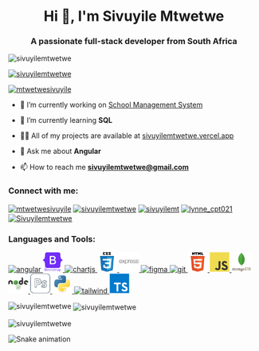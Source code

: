 <h1 align="center">Hi 👋, I'm Sivuyile Mtwetwe</h1>
<h3 align="center">A passionate full-stack developer from South Africa</h3>

<p align="left"> <img src="https://komarev.com/ghpvc/?username=sivuyilemtwetwe&label=Profile%20views&color=0e75b6&style=flat" alt="sivuyilemtwetwe" /> </p>

<p align="left"> <a href="https://github.com/ryo-ma/github-profile-trophy"><img src="https://github-profile-trophy.vercel.app/?username=sivuyilemtwetwe" alt="sivuyilemtwetwe" /></a> </p>

<p align="left"> <a href="https://twitter.com/mtwetwesivuyile" target="blank"><img src="https://img.shields.io/twitter/follow/mtwetwesivuyile?logo=twitter&style=for-the-badge" alt="mtwetwesivuyile" /></a> </p>

- 🔭 I’m currently working on [School Management System](https://student-management-062f57f4b57c78d257c7bac47823fd3ed2281994.vercel.app)

- 🌱 I’m currently learning **SQL**

- 👨‍💻 All of my projects are available at [sivuyilemtwetwe.vercel.app](https://sivuyilemtwetwe.vercel.app/)

- 💬 Ask me about **Angular**

- 📫 How to reach me **sivuyilemtwetwe@gmail.com**

<h3 align="left">Connect with me:</h3>
<p align="left">
<a href="https://twitter.com/mtwetwesivuyile" target="blank"><img align="center" src="https://raw.githubusercontent.com/rahuldkjain/github-profile-readme-generator/master/src/images/icons/Social/twitter.svg" alt="mtwetwesivuyile" height="30" width="40" /></a>
<a href="https://linkedin.com/in/sivuyilemtwetwe" target="blank"><img align="center" src="https://raw.githubusercontent.com/rahuldkjain/github-profile-readme-generator/master/src/images/icons/Social/linked-in-alt.svg" alt="sivuyilemtwetwe" height="30" width="40" /></a>
<a href="https://fb.com/sivuyilemt" target="blank"><img align="center" src="https://raw.githubusercontent.com/rahuldkjain/github-profile-readme-generator/master/src/images/icons/Social/facebook.svg" alt="sivuyilemt" height="30" width="40" /></a>
<a href="https://instagram.com/lynne_cpt021" target="blank"><img align="center" src="https://raw.githubusercontent.com/rahuldkjain/github-profile-readme-generator/master/src/images/icons/Social/instagram.svg" alt="lynne_cpt021" height="30" width="40" /></a>
<a href="https://discord.gg/Sivuyilemtwetwe" target="blank"><img align="center" src="https://raw.githubusercontent.com/rahuldkjain/github-profile-readme-generator/master/src/images/icons/Social/discord.svg" alt="Sivuyilemtwetwe" height="30" width="40" /></a>
</p>

<h3 align="left">Languages and Tools:</h3>
<p align="left"> <a href="https://angular.io" target="_blank" rel="noreferrer"> <img src="https://angular.io/assets/images/logos/angular/angular.svg" alt="angular" width="40" height="40"/> </a> <a href="https://getbootstrap.com" target="_blank" rel="noreferrer"> <img src="https://raw.githubusercontent.com/devicons/devicon/master/icons/bootstrap/bootstrap-plain-wordmark.svg" alt="bootstrap" width="40" height="40"/> </a> <a href="https://www.chartjs.org" target="_blank" rel="noreferrer"> <img src="https://www.chartjs.org/media/logo-title.svg" alt="chartjs" width="40" height="40"/> </a> <a href="https://www.w3schools.com/css/" target="_blank" rel="noreferrer"> <img src="https://raw.githubusercontent.com/devicons/devicon/master/icons/css3/css3-original-wordmark.svg" alt="css3" width="40" height="40"/> </a> <a href="https://expressjs.com" target="_blank" rel="noreferrer"> <img src="https://raw.githubusercontent.com/devicons/devicon/master/icons/express/express-original-wordmark.svg" alt="express" width="40" height="40"/> </a> <a href="https://www.figma.com/" target="_blank" rel="noreferrer"> <img src="https://www.vectorlogo.zone/logos/figma/figma-icon.svg" alt="figma" width="40" height="40"/> </a> <a href="https://git-scm.com/" target="_blank" rel="noreferrer"> <img src="https://www.vectorlogo.zone/logos/git-scm/git-scm-icon.svg" alt="git" width="40" height="40"/> </a> <a href="https://www.w3.org/html/" target="_blank" rel="noreferrer"> <img src="https://raw.githubusercontent.com/devicons/devicon/master/icons/html5/html5-original-wordmark.svg" alt="html5" width="40" height="40"/> </a> <a href="https://developer.mozilla.org/en-US/docs/Web/JavaScript" target="_blank" rel="noreferrer"> <img src="https://raw.githubusercontent.com/devicons/devicon/master/icons/javascript/javascript-original.svg" alt="javascript" width="40" height="40"/> </a> <a href="https://www.mongodb.com/" target="_blank" rel="noreferrer"> <img src="https://raw.githubusercontent.com/devicons/devicon/master/icons/mongodb/mongodb-original-wordmark.svg" alt="mongodb" width="40" height="40"/> </a> <a href="https://nodejs.org" target="_blank" rel="noreferrer"> <img src="https://raw.githubusercontent.com/devicons/devicon/master/icons/nodejs/nodejs-original-wordmark.svg" alt="nodejs" width="40" height="40"/> </a> <a href="https://www.photoshop.com/en" target="_blank" rel="noreferrer"> <img src="https://raw.githubusercontent.com/devicons/devicon/master/icons/photoshop/photoshop-line.svg" alt="photoshop" width="40" height="40"/> </a> <a href="https://www.python.org" target="_blank" rel="noreferrer"> <img src="https://raw.githubusercontent.com/devicons/devicon/master/icons/python/python-original.svg" alt="python" width="40" height="40"/> </a> <a href="https://tailwindcss.com/" target="_blank" rel="noreferrer"> <img src="https://www.vectorlogo.zone/logos/tailwindcss/tailwindcss-icon.svg" alt="tailwind" width="40" height="40"/> </a> <a href="https://www.typescriptlang.org/" target="_blank" rel="noreferrer"> <img src="https://raw.githubusercontent.com/devicons/devicon/master/icons/typescript/typescript-original.svg" alt="typescript" width="40" height="40"/> </a> </p>

<p><img align="left" src="https://github-readme-stats.vercel.app/api/top-langs?username=sivuyilemtwetwe&show_icons=true&locale=en&layout=compact" alt="sivuyilemtwetwe" /></p>

<p>&nbsp;<img align="center" src="https://github-readme-stats.vercel.app/api?username=sivuyilemtwetwe&show_icons=true&locale=en" alt="sivuyilemtwetwe" /></p>

<p><img align="center" src="https://github-readme-streak-stats.herokuapp.com/?user=sivuyilemtwetwe&" alt="sivuyilemtwetwe" /></p>



![Snake animation](https://github.com/SivuyileMtwetwe/SivuyileMtwetwe/blob/output/github-snake-lite.svg)
